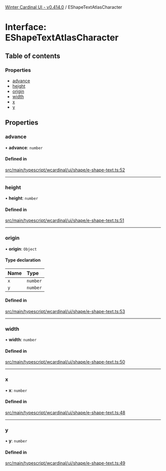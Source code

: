 [Winter Cardinal UI - v0.414.0](../index.md) / EShapeTextAtlasCharacter

# Interface: EShapeTextAtlasCharacter

## Table of contents

### Properties

- [advance](EShapeTextAtlasCharacter.md#advance)
- [height](EShapeTextAtlasCharacter.md#height)
- [origin](EShapeTextAtlasCharacter.md#origin)
- [width](EShapeTextAtlasCharacter.md#width)
- [x](EShapeTextAtlasCharacter.md#x)
- [y](EShapeTextAtlasCharacter.md#y)

## Properties

### advance

• **advance**: `number`

#### Defined in

[src/main/typescript/wcardinal/ui/shape/e-shape-text.ts:52](https://github.com/winter-cardinal/winter-cardinal-ui/blob/v0.414.0/src/main/typescript/wcardinal/ui/shape/e-shape-text.ts#L52)

___

### height

• **height**: `number`

#### Defined in

[src/main/typescript/wcardinal/ui/shape/e-shape-text.ts:51](https://github.com/winter-cardinal/winter-cardinal-ui/blob/v0.414.0/src/main/typescript/wcardinal/ui/shape/e-shape-text.ts#L51)

___

### origin

• **origin**: `Object`

#### Type declaration

| Name | Type |
| :------ | :------ |
| `x` | `number` |
| `y` | `number` |

#### Defined in

[src/main/typescript/wcardinal/ui/shape/e-shape-text.ts:53](https://github.com/winter-cardinal/winter-cardinal-ui/blob/v0.414.0/src/main/typescript/wcardinal/ui/shape/e-shape-text.ts#L53)

___

### width

• **width**: `number`

#### Defined in

[src/main/typescript/wcardinal/ui/shape/e-shape-text.ts:50](https://github.com/winter-cardinal/winter-cardinal-ui/blob/v0.414.0/src/main/typescript/wcardinal/ui/shape/e-shape-text.ts#L50)

___

### x

• **x**: `number`

#### Defined in

[src/main/typescript/wcardinal/ui/shape/e-shape-text.ts:48](https://github.com/winter-cardinal/winter-cardinal-ui/blob/v0.414.0/src/main/typescript/wcardinal/ui/shape/e-shape-text.ts#L48)

___

### y

• **y**: `number`

#### Defined in

[src/main/typescript/wcardinal/ui/shape/e-shape-text.ts:49](https://github.com/winter-cardinal/winter-cardinal-ui/blob/v0.414.0/src/main/typescript/wcardinal/ui/shape/e-shape-text.ts#L49)
